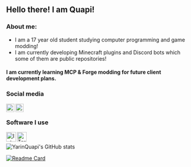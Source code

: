 ## Hello there! I am Quapi!

### About me:
 - I am a 17 year old student studying computer programming and game modding!
 - I am currently developing Minecraft plugins and Discord bots which some of them are public repositories!

#### I am currently learning MCP & Forge modding for future client development plans.

### Social media
[<img align="left" alt="YarinQuapi | Twitter" width="22px" src="https://cdn.jsdelivr.net/npm/simple-icons@v3/icons/twitter.svg" />][twitter]
[<img align="left" alt="Quapi | Discord" width="22px" src="https://cdn.jsdelivr.net/npm/simple-icons@v3/icons/discord.svg" />][discord]
<br />

### Software I use
[<img align="left" alt="Intellij Ultimate " width="26px" src="https://resources.jetbrains.com/storage/products/intellij-idea/img/meta/intellij-idea_logo_300x300.png" />][intellij]
[<img align="left" alt="Termius Premium " width="26px" src="https://assets.website-files.com/5c7036349b5477bf13f828cf/5c7036349b547704bbf82a41_brand-preview-1.svg" />][termius]
<br />

![YarinQuapi's GitHub stats](https://github-readme-stats.vercel.app/api?username=YarinQuapi&title_color=ec80ff&hide_border=true&theme=radical&count_private=true)


[![Readme Card](https://github-readme-stats.vercel.app/api/pin/?username=YarinQuapi&repo=Waypoints&theme=radical&title_color=ec80ff)](https://github.com/YarinQuapi/Waypoints)

[intellij]: https://www.jetbrains.com/idea/
[twitter]: https://twitter.com/YarinQuapi
[discord]: https://discordapp.com/users/234221636604133378
[termius]: https://termius.com/


